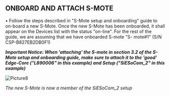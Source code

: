 ONBOARD AND ATTACH S-MOTE
-------------------------


•	Follow the steps described in "S-Mote setup and onboarding" guide to on-board a new S-Mote. Once the new S-Mote has been onboarded, it shall appear on the Devices list with the status "on-line". For the rest of the guide, we are assuming that we have onboarded S-mote "S- mote#1" (S/N CSP-B827EB2DB0F1)
 
***Important Notice: When 'attaching' the S-mote in section 3.2 of the S-Mote setup and onboarding guide, make sure to attach it to the 'good' Edge-Core 
    ("L890006" in this example) and Setup ("SiESoCom_2" in this example)*** 

![Picture8](https://user-images.githubusercontent.com/98868747/152133094-8850261e-76aa-4652-9572-e67ad702c5ad.jpg)

_The new S-Mote is now a member of the SiESoCom_2 setup_
